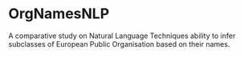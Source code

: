 # OrgNamesNLP
A comparative study on Natural Language Techniques ability to infer subclasses of European Public Organisation based on their names.
